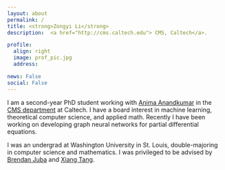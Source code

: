 ```yaml
---
layout: about
permalink: /
title: <strong>Zongyi Li</strong>
description:  <a href="http://cms.caltech.edu"> CMS, Caltech</a>.

profile:
  align: right
  image: prof_pic.jpg
  address: 

news: False
social: False
---
```


I am a second-year PhD student working with [Anima Anandkumar](http://tensorlab.cms.caltech.edu/users/anima) 
in the [CMS department](href="http://cms.caltech.edu) at Caltech. 
I have a board interest in machine learning, theoretical computer science, and applied math.
Recently I have been working on developing graph neural networks for partial differential equations.   

I was an undergrad at Washington University in St. Louis, 
double-majoring in computer science and mathematics. 
I was privileged to be advised by [Brendan Juba](https://www.cse.wustl.edu/~bjuba/) and [Xiang Tang](https://www.math.wustl.edu/~xtang/).

